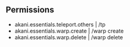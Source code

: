 ## Permissions
- akani.essentials.teleport.others | /tp 
- akani.essentials.warp.create | /warp create
- akani.essentials.warp.delete | /warp delete
